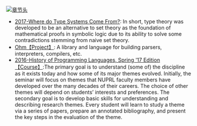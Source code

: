 [![章节头](https://parg.co/UGo)](https://parg.co/b4z) 
  


- [2017-Where do Type Systems Come From?](http://blog.felipe.rs/2017/07/07/where-do-type-systems-come-from/): In short, type theory was developed to be an alternative to set theory as the foundation of mathematical proofs in symbolic logic due to its ability to solve some contradictions stemming from naive set theory.
- [Ohm【Project】](https://github.com/harc/ohm): A library and language for building parsers, interpreters, compilers, etc.
- [2016-History of Programming Languages, Spring '17 Edition【Course】](https://github.com/nuprl/hopl-s2017):The primary goal is to understand (some of) the discipline as it exists today and how some of its major themes evolved. Initially, the seminar will focus on themes that NUPRL faculty members have developed over the many decades of their careers. The choice of other themes will depend on students’ interests and preferences. The secondary goal is to develop basic skills for understanding and describing research themes. Every student will learn to study a theme via a series of papers, prepare an annotated bibliography, and present the key steps in the evaluation of the theme.